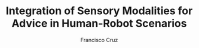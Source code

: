 ---
paperId: 15
author: Francisco Cruz
publicationauthor: Cruz, F. 
title: Integration of Sensory Modalities for Advice in Human-Robot Scenarios
pdf: Poster_Francisco_Cruz_1.pdf
poster: --
alt: --
type: Poster
topic: Robotics
link: https://doi.org/10.52591/lxai2018120320
conference: neurips
year: 2018
tags: neurips-2018
location: Montreal, Canada
---